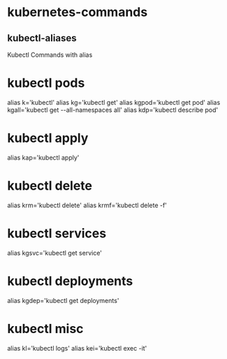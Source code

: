 # kubernetes-commands
## kubectl-aliases
Kubectl Commands with alias

# kubectl pods
alias k='kubectl'
alias kg='kubectl get'
alias kgpod='kubectl get pod'
alias kgall='kubectl get --all-namespaces all'
alias kdp='kubectl describe pod'

# kubectl apply
alias kap='kubectl apply'

# kubectl delete
alias krm='kubectl delete'
alias krmf='kubectl delete -f'

# kubectl services
alias kgsvc='kubectl get service'

# kubectl deployments
alias kgdep='kubectl get deployments'

# kubectl misc
alias kl='kubectl logs'
alias kei='kubectl exec -it'

